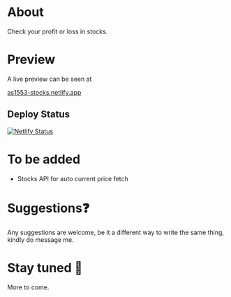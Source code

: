 # About
Check your profit or loss in stocks.

# Preview

A live preview can be seen at

[as1553-stocks.netlify.app](https://as1553-stocks.netlify.app)

## Deploy Status

[![Netlify Status](https://api.netlify.com/api/v1/badges/fc8413b5-edc9-4085-896d-4b05c33a5418/deploy-status)](https://app.netlify.com/sites/as1553-stocks/deploys)

# To be added
- Stocks API for auto current price fetch

# Suggestions❓
Any suggestions are welcome, be it a different way to write the same thing, kindly do message me.

# Stay tuned 👀
More to come.